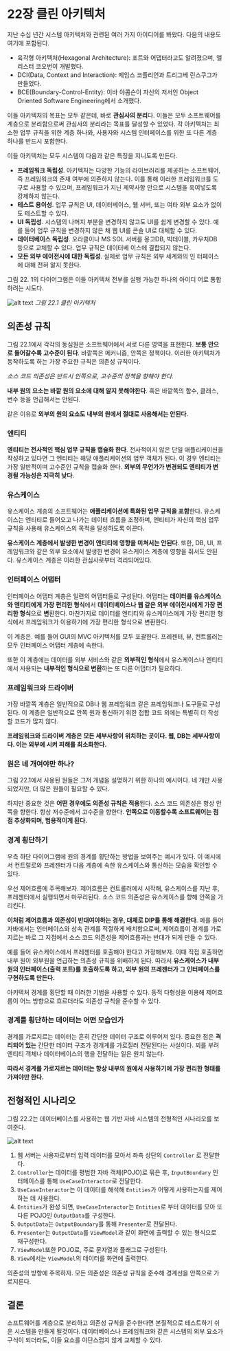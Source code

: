 # 22장 클린 아키텍처

지난 수십 년간 시스템 아키텍처와 관련된 여러 가지 아이디어를 봐왔다. 다음의 내용도 여기에 포함된다.

- 육각형 아키텍처(Hexagonal Architecture): 포트와 어댑터라고도 알려졌으며, 앨리스터 코오번이 개발했다.
- DCI(Data, Context and Interaction): 제임스 코플리언과 트리그베 린스쿠그가 만들었다.
- BCE(Boundary-Control-Entity): 이바 야콥슨이 자신의 저서인 Object Oriented Software Engineering에서 소개했다.

이들 아키텍처의 목표는 모두 같은데, 바로 **관심사의 분리**다. 이들은 모두 소프트웨어를 계층으로 분리함으로써 관심사의 분리라는 목표를 달성할 수 있었다. 각 아키텍처는 최소한 업무 규칙을 위한 계층 하나와, 사용자와 시스템 인터페이스를 위한 또 다른 계층 하나를 반드시 포함한다.

이들 아키텍처는 모두 시스템이 다음과 같은 특징을 지니도록 만든다.

- **프레임워크 독립성**. 아키텍처는 다양한 기능의 라이브러리를 제공하는 소프트웨어, 즉 프레임워크의 존재 여부에 의존하지 않는다. 이를 통해 이러한 프레임워크를 도구로 사용할 수 있으며, 프레임워크가 지닌 제약사항 안으로 시스템을 욱여넣도록 강제하지 않는다.
- **테스트 용이성**. 업무 규칙은 UI, 데이터베이스, 웹 서버, 또는 여타 외부 요소가 없이도 테스트할 수 있다.
- **UI 독립성**. 시스템의 나머지 부분을 변경하지 않고도 UI를 쉽게 변경할 수 있다. 예를 들어 업무 규칙을 변경하지 않은 채 웹 UI를 콘솔 UI로 대체할 수 있다.
- **데이터베이스 독립성**. 오라클이나 MS SOL 서버를 몽고DB, 빅테이블, 카우치DB 등으로 교체할 수 있다. 업무 규칙은 데이터베 이스에 결합되지 않는다.
- **모든 외부 에이전시에 대한 독립성**. 실제로 업무 규칙은 외부 세계와의 인 터페이스에 대해 전혀 알지 못한다.

그림 22. 1의 다이어그램은 이들 아키텍처 전부를 실행 가능한 하나의 아이디 어로 통합하려는 시도다.

![alt text](/img/chapter22/the-clean-architecture.png)
_그림 22.1 클린 아키텍처_

## 의존성 규칙

그림 22.1에서 각각의 동심원은 소프트웨어에서 서로 다른 영역을 표현한다. **보통 안으로 들어갈수록 고수준이 된다**. 바깥쪽은 메커니즘, 안쪽은 정책이다. 이러한 아키텍처가 동작하도록 하는 가장 주요한 규칙은 의존성 규칙이다.

_소스 코드 의존성은 반드시 안쪽으로, 고수준의 정책을 향해야 한다._

**내부 원의 요소는 바깥 원의 요소에 대해 알지 못해야한다**. 혹은 바깥쪽의 함수, 클래스, 변수 등을 언급해서는 안된다.

같은 이유로 **외부의 원의 요소도 내부의 원에서 절대로 사용해서는 안된다**.

### 엔티티

**엔티티는 전사적인 핵심 업무 규칙을 캡슐화 한다**. 전사적이지 않은 단일 애플리케이션을 작성하고 있다면 그 엔티티는 해당 애플리케이션의 업무 객체가 된다. 이 경우 엔티티는 가장 일반적이며 고수준인 규칙을 캡술화 한다. **외부의 무언가가 변경되도 엔티티가 변경될 가능성은 지극히 낮다**.

### 유스케이스

유스케이스 계층의 소프트웨어는 **애플리케이션에 특화된 업무 규칙을 포함**한다. 유스케이스는 엔티티로 들어오고 나가는 데이터 흐름을 조정하며, 엔티티가 자신의 핵심 업무 규칙을 사용해 유스케이스의 목적을 달성하도록 이끈다.

**유스케이스 계층에서 발생한 변경이 엔티티에 영향을 미쳐서는 안된다**. 또한, DB, UI, 프레임워크와 같은 외부 요소에서 발생한 변경이 유스케이스 계층에 영향을 줘서도 안된다. 유스케이스 계층은 이러한 관심사로부터 격리되어있다.

### 인터페이스 어댑터

인터페이스 어댑터 계층은 일련의 어댑터들로 구성된다. 어댑터는 **데이터를 유스케이스와 엔티티에게 가장 편리한 형식**에서 **데이터베이스나 웹 같은 외부 에이전시에게 가장 편리한 형식**으로 **변**환한다. 마찬가지로 데이터를 엔티티와 유스케이스에게 가장 편리한 형식에서 프레임워크가 이용하기에 가장 편리한 형식으로 변환한다.

이 계층은. 예를 들어 GUI의 MVC 아키텍처를 모두 포괄한다. 프레젠터, 뷰, 컨트롤러는 모두 인터페이스 어댑터 계층에 속한다.

또한 이 계층에는 데이터를 외부 서비스와 같은 **외부적인 형식**에서 유스케이스나 엔티티에서 사용되는 **내부적인 형식으로 변환**하는 또 다른 어댑터가 필요하다.

### 프레임워크와 드라이버

가장 바깥쪽 계층은 일반적으로 DB나 웹 프레임워크 같은 프레임워크나 도구들로 구성된다. 이 계층은 일반적으로 안쪽 원과 통신하기 위한 접합 코드 외에는 특별히 더 작성할 코드가 많지 않다.

**프레임워크와 드라이버 계층은 모든 세부사항이 위치하는 곳이다. 웹, DB는 세부사항이다. 이는 외부에 시켜 피해를 최소화한다.**

### 원은 네 개여야만 하나?

그림 22.1에서 사용된 원들은 그저 개념을 설명하기 위한 하나의 예시이다. 네 개만 사용되었지만, 더 많은 원들이 필요할 수 있다.

하지만 중요한 것은 **어떤 경우에도 의존성 규칙은 적용**된다. 소스 코드 의존성은 항상 안쪽을 향한다. 항상 저수준에서 고수준을 향한다. **안쪽으로 이동할수록 소프트웨어는 점점 추상화되며, 범용적이게 된다.**

### 경계 횡단하기

우측 하단 다이어그램에 원의 경계를 횡단하는 방법을 보여주는 예시가 있다. 이 예시에서 컨트럴로와 프레젠터가 다음 계층에 속한 유스케이스와 통신하는 모습을 확인할 수 있다. 

우선 제어흐름에 주목해보자. 제어흐름은 컨트롤러에서 시작해, 유스케이스를 지난 후, 프레젠터에서 실행되면서 마무리된다. 소스 코드 의존성은 유스케이스를 향해 안쪽을 가리킨다.

**이처럼 제어흐름과 의존성이 반대여야하는 경우, 대체로 DIP를 통해 해결한다**. 예를 들어 자바에서는 인터페이스와 상속 관계를 적절하게 배치함으로써, 제어흐름이 경계를 가로지르는 바로 그 지점에서 소스 코드 의존성을 제어흐름과는 반대가 되게 만들 수 있다.

예를 들어 유스케이스에서 프레젠터를 호출해야 한다고 가정해보자. 이때 직접 호출하면 내부 원이 외부원을 언급하는 의존성 규칙을 위배하게 된다. 따라서 **유스케이스가 내부 원의 인터페이스(출력 포트)를 호출하도록 하고, 외부 원의 프레젠터가 그 인터페이스를 구현하도록 만든다.**

아키텍처 경계를 횡단할 때 이러한 기법을 사용할 수 있다. 동적 다형성을 이용해 제어흐름이 어느 방향으로 흐르더라도 의존성 규칙을 준수할 수 있다.

### 경계를 횡단하는 데이터는 어떤 모습인가

경계를 가로지르는 데이터는 흔히 간단한 데이터 구조로 이루어져 있다. 중요한 점은 **격리되어 있는** 간단한 데이터 구조가 경걔계를 가로질러 전달된다는 사실이다. 꾀를 부려 엔티티 객체나 데이터베이스의 행을 전달하는 일은 원치 않는다.

**따라서 경계를 가로지르는 데이터는 항상 내부의 원에서 사용하기에 가장 편리한 형태를 가져야만 한다.**

## 전형적인 시나리오

그림 22.2는 데이터베이스를 사용하는 웹 기반 자바 시스템의 전형적인 시나리오를 보여준다. 

![alt text](/img/chapter22/typical-scenario.png)

1. 웹 서버는 사용자로부터 입력 데이터를 모아서 좌측 상단의 `Controller` 로 전달한다. 
2. `Controller`는 데이터를 평범한 자바 객체(POJO)로 묶은 후, `InputBoundary` 인터페이스를 통해 `UseCaseInteractor`로 전달한다.
3. `UseCaseInteractor`는 이 데이터를 해석해 `Entities`가 어떻게 사용하는지를 제어하는 데 사용한다. 
4. `Entities`가 완성 되면, `UseCaseInteractor`는 `Entities`로 부터 데이터를 모아 또다른 POJO인 `OutputData`를 구성한다.
5. `OutputData`는 `OutputBoundary`를 통해 `Presenter`로 전달된다.
6. `Presenter`는 `OutputData`를 `ViewModel`과 같이 화면에 출력할 수 있는 형식으로 재구성한다.
7. `ViewModel`또한 POJO로, 주로 문자열과 플래그로 구성된다.
8. `View`에서는 `ViewModel`의 데이터를 화면에 출력한다.

의존성의 방향에 주목하자. 모든 의존성은 의존성 규칙을 준수해 경계선을 안쪽으로 가로지른다.

## 결론

소프트웨어를 계층으로 분리하고 의존성 규칙을 준수한다면 본질적으로 테스트하기 쉬운 시스템을 만들게 될것이다. 데이터베이스나 프레임워크와 같은 시스템의 외부 요소가 구식이 되더라도, 이들 요소를 야단스럽지 않게 교체할 수 있다.
